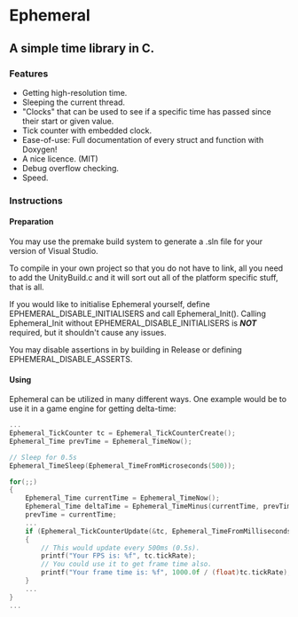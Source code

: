# Ephemeral
## A simple time library in C.

### Features
* Getting high-resolution time.
* Sleeping the current thread.
* "Clocks" that can be used to see if a specific time has passed since their start or given value.
* Tick counter with embedded clock.
* Ease-of-use: Full documentation of every struct and function with Doxygen!
* A nice licence. (MIT)
* Debug overflow checking.
* Speed.

### Instructions
#### Preparation
You may use the premake build system to generate a .sln file for your version of Visual Studio.

To compile in your own project so that you do not have to link, all you need to add the UnityBuild.c and it will sort out all of the platform specific stuff, that is all.

If you would like to initialise Ephemeral yourself, define EPHEMERAL_DISABLE_INITIALISERS and call Ephemeral_Init(). Calling Ephemeral_Init without EPHEMERAL_DISABLE_INITIALISERS is ***NOT*** required, but it shouldn't cause any issues.

You may disable assertions in by building in Release or defining EPHEMERAL_DISABLE_ASSERTS.
#### Using
Ephemeral can be utilized in many different ways.
One example would be to use it in a game engine for getting delta-time:
```c
...
Ephemeral_TickCounter tc = Ephemeral_TickCounterCreate();
Ephemeral_Time prevTime = Ephemeral_TimeNow();

// Sleep for 0.5s
Ephemeral_TimeSleep(Ephemeral_TimeFromMicroseconds(500));

for(;;)
{
	Ephemeral_Time currentTime = Ephemeral_TimeNow();
	Ephemeral_Time deltaTime = Ephemeral_TimeMinus(currentTime, prevTime);
	prevTime = currentTime;
	...
	if (Ephemeral_TickCounterUpdate(&tc, Ephemeral_TimeFromMilliseconds(500)))
	{
		// This would update every 500ms (0.5s).
		printf("Your FPS is: %f", tc.tickRate);
		// You could use it to get frame time also.
		printf("Your frame time is: %f", 1000.0f / (float)tc.tickRate);
	}
	...
}
...
```
